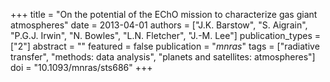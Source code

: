 +++
title = "On the potential of the EChO mission to characterize gas giant atmospheres"
date = 2013-04-01
authors = ["J.K. Barstow", "S. Aigrain", "P.G.J. Irwin", "N. Bowles", "L.N. Fletcher", "J.-M. Lee"]
publication_types = ["2"]
abstract = ""
featured = false
publication = "*mnras*"
tags = ["radiative transfer", "methods: data analysis", "planets and satellites: atmospheres"]
doi = "10.1093/mnras/sts686"
+++

